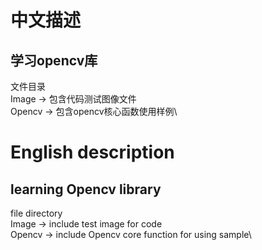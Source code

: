 # 中文描述
## 学习opencv库
文件目录\
Image -> 包含代码测试图像文件\
Opencv -> 包含opencv核心函数使用样例\

# English description
## learning Opencv library
file directory\
Image -> include test image for code\
Opencv -> include Opencv core function for using sample\
